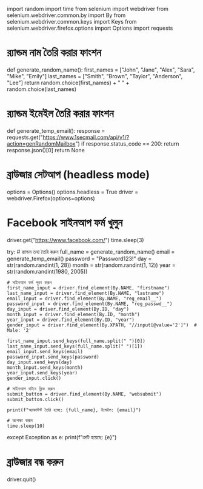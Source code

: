 import random
import time
from selenium import webdriver
from selenium.webdriver.common.by import By
from selenium.webdriver.common.keys import Keys
from selenium.webdriver.firefox.options import Options
import requests

# র‍্যান্ডম নাম তৈরি করার ফাংশন
def generate_random_name():
    first_names = ["John", "Jane", "Alex", "Sara", "Mike", "Emily"]
    last_names = ["Smith", "Brown", "Taylor", "Anderson", "Lee"]
    return random.choice(first_names) + " " + random.choice(last_names)

# র‍্যান্ডম ইমেইল তৈরি করার ফাংশন
def generate_temp_email():
    response = requests.get("https://www.1secmail.com/api/v1/?action=genRandomMailbox")
    if response.status_code == 200:
        return response.json()[0]
    return None

# ব্রাউজার সেটআপ (headless mode)
options = Options()
options.headless = True
driver = webdriver.Firefox(options=options)

# Facebook সাইনআপ ফর্ম খুলুন
driver.get("https://www.facebook.com/")
time.sleep(3)

try:
    # র‍্যান্ডম তথ্য তৈরি করুন
    full_name = generate_random_name()
    email = generate_temp_email()
    password = "Password123!"
    day = str(random.randint(1, 28))
    month = str(random.randint(1, 12))
    year = str(random.randint(1980, 2005))

    # সাইনআপ ফর্ম পূরণ করুন
    first_name_input = driver.find_element(By.NAME, "firstname")
    last_name_input = driver.find_element(By.NAME, "lastname")
    email_input = driver.find_element(By.NAME, "reg_email__")
    password_input = driver.find_element(By.NAME, "reg_passwd__")
    day_input = driver.find_element(By.ID, "day")
    month_input = driver.find_element(By.ID, "month")
    year_input = driver.find_element(By.ID, "year")
    gender_input = driver.find_element(By.XPATH, "//input[@value='2']")  # Male: '2'

    first_name_input.send_keys(full_name.split(" ")[0])
    last_name_input.send_keys(full_name.split(" ")[1])
    email_input.send_keys(email)
    password_input.send_keys(password)
    day_input.send_keys(day)
    month_input.send_keys(month)
    year_input.send_keys(year)
    gender_input.click()

    # সাইনআপ বাটনে ক্লিক করুন
    submit_button = driver.find_element(By.NAME, "websubmit")
    submit_button.click()

    print(f"অ্যাকাউন্ট তৈরি হচ্ছে: {full_name}, ইমেইল: {email}")

    # অপেক্ষা করুন
    time.sleep(10)

except Exception as e:
    print(f"ত্রুটি হয়েছে: {e}")

# ব্রাউজার বন্ধ করুন
driver.quit()
